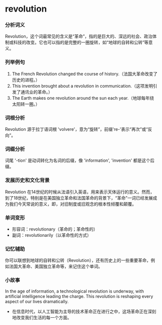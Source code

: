 # revolution

### 分析词义

  

Revolution，这个词最常见的含义是“革命”，指的是巨大的、深远的社会、政治体制或科技的改变。它也可以指的是完整的一圈旋转，如“地球的自转和公转”等意义。

  

### 列举例句

  

1.  The French Revolution changed the course of history.（法国大革命改变了历史的进程。）
2.  This invention brought about a revolution in communication.（这项发明引发了通讯业的革命。）
3.  The Earth makes one revolution around the sun each year.（地球每年绕太阳转一圈。）

  

### 词根分析

  

Revolution 源于拉丁语词根 'volvere'，意为“旋转”，前缀're-'表示“再次”或“反向”。

  

### 词缀分析

  

词尾 '-tion' 是动词转化为名词的后缀，像 'information', 'invention' 都是这个后缀。

  

### 发展历史和文化背景

  

Revolution 在14世纪的时候从法语引入英语，用来表示天体运行的意义。然而，到了18世纪，特别是在美国独立革命和法国革命的背景下，“革命”一词已经发展成为我们今天常说的意义，即，对旧制度或旧观念的根本性倾覆和颠覆。

  

### 单词变形

  

*   形容词：revolutionary（革命的；革命性的）
*   副词：revolutionarily（以革命性的方式）

  

### 记忆辅助

  

你可以联想到地球的自转和公转（Revolution），还有历史上的一些重要革命，例如法国大革命、美国独立革命等，来记住这个单词。

  

### 小故事

  

In the age of information, a technological revolution is underway, with artificial intelligence leading the charge. This revolution is reshaping every aspect of our lives dramatically.

  

*   在信息时代，以人工智能为主导的技术革命正在进行之中，这场革命正在深刻地改变我们生活的每一个方面。
